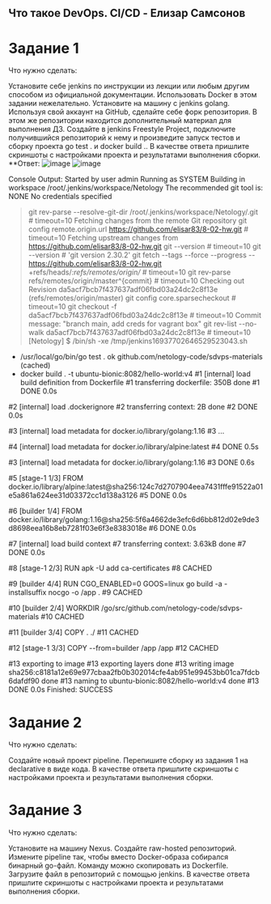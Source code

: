 ## Что такое DevOps. СI/СD - Елизар Самсонов

# Задание 1
Что нужно сделать:

Установите себе jenkins по инструкции из лекции или любым другим способом из официальной документации. Использовать Docker в этом задании нежелательно.
Установите на машину с jenkins golang.
Используя свой аккаунт на GitHub, сделайте себе форк репозитория. В этом же репозитории находится дополнительный материал для выполнения ДЗ.
Создайте в jenkins Freestyle Project, подключите получившийся репозиторий к нему и произведите запуск тестов и сборку проекта go test . и docker build ..
В качестве ответа пришлите скриншоты с настройками проекта и результатами выполнения сборки.
**Ответ:
![image](https://user-images.githubusercontent.com/122297912/234108598-78dd31d1-c065-416c-ad34-1c1405333742.png)
![image](https://user-images.githubusercontent.com/122297912/234109432-213324f0-f5c0-4486-ae7f-f49d6d8f8a63.png)

Console Output:
Started by user admin
Running as SYSTEM
Building in workspace /root/.jenkins/workspace/Netology
The recommended git tool is: NONE
No credentials specified
 > git rev-parse --resolve-git-dir /root/.jenkins/workspace/Netology/.git # timeout=10
Fetching changes from the remote Git repository
 > git config remote.origin.url https://github.com/elisar83/8-02-hw.git # timeout=10
Fetching upstream changes from https://github.com/elisar83/8-02-hw.git
 > git --version # timeout=10
 > git --version # 'git version 2.30.2'
 > git fetch --tags --force --progress -- https://github.com/elisar83/8-02-hw.git +refs/heads/*:refs/remotes/origin/* # timeout=10
 > git rev-parse refs/remotes/origin/master^{commit} # timeout=10
Checking out Revision da5acf7bcb7f437637adf06fbd03a24dc2c8f13e (refs/remotes/origin/master)
 > git config core.sparsecheckout # timeout=10
 > git checkout -f da5acf7bcb7f437637adf06fbd03a24dc2c8f13e # timeout=10
Commit message: "branch main, add creds for vagrant box"
 > git rev-list --no-walk da5acf7bcb7f437637adf06fbd03a24dc2c8f13e # timeout=10
[Netology] $ /bin/sh -xe /tmp/jenkins16937702646529523043.sh
+ /usr/local/go/bin/go test .
ok  	github.com/netology-code/sdvps-materials	(cached)
+ docker build . -t ubuntu-bionic:8082/hello-world:v4
#1 [internal] load build definition from Dockerfile
#1 transferring dockerfile: 350B done
#1 DONE 0.0s

#2 [internal] load .dockerignore
#2 transferring context: 2B done
#2 DONE 0.0s

#3 [internal] load metadata for docker.io/library/golang:1.16
#3 ...

#4 [internal] load metadata for docker.io/library/alpine:latest
#4 DONE 0.5s

#3 [internal] load metadata for docker.io/library/golang:1.16
#3 DONE 0.6s

#5 [stage-1 1/3] FROM docker.io/library/alpine:latest@sha256:124c7d2707904eea7431fffe91522a01e5a861a624ee31d03372cc1d138a3126
#5 DONE 0.0s

#6 [builder 1/4] FROM docker.io/library/golang:1.16@sha256:5f6a4662de3efc6d6bb812d02e9de3d8698eea16b8eb7281f03e6f3e8383018e
#6 DONE 0.0s

#7 [internal] load build context
#7 transferring context: 3.63kB done
#7 DONE 0.0s

#8 [stage-1 2/3] RUN apk -U add ca-certificates
#8 CACHED

#9 [builder 4/4] RUN CGO_ENABLED=0 GOOS=linux go build -a -installsuffix nocgo -o /app .
#9 CACHED

#10 [builder 2/4] WORKDIR /go/src/github.com/netology-code/sdvps-materials
#10 CACHED

#11 [builder 3/4] COPY . ./
#11 CACHED

#12 [stage-1 3/3] COPY --from=builder /app /app
#12 CACHED

#13 exporting to image
#13 exporting layers done
#13 writing image sha256:c8181a12e69e977cbaa2fb0b302014cfe4ab951e99453bb01ca7fdcb6dafdf90 done
#13 naming to ubuntu-bionic:8082/hello-world:v4 done
#13 DONE 0.0s
Finished: SUCCESS

# Задание 2
Что нужно сделать:

Создайте новый проект pipeline.
Перепишите сборку из задания 1 на declarative в виде кода.
В качестве ответа пришлите скриншоты с настройками проекта и результатами выполнения сборки.

# Задание 3
Что нужно сделать:

Установите на машину Nexus.
Создайте raw-hosted репозиторий.
Измените pipeline так, чтобы вместо Docker-образа собирался бинарный go-файл. Команду можно скопировать из Dockerfile.
Загрузите файл в репозиторий с помощью jenkins.
В качестве ответа пришлите скриншоты с настройками проекта и результатами выполнения сборки.
